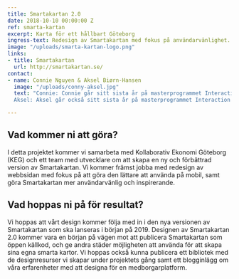 ```yaml
---
title: Smartakartan 2.0
date: 2018-10-10 00:00:00 Z
ref: smarta-kartan
excerpt: Karta för ett hållbart Göteborg
ingress-text: Redesign av Smartakartan med fokus på användarvänlighet.
image: "/uploads/smarta-kartan-logo.png"
links:
- title: Smartakartan
  url: http://smartakartan.se/
contact:
- name: Connie Nguyen & Aksel Biørn-Hansen
  image: "/uploads/conny-aksel.jpg"
  text: "Connie: Connie går sitt sista år på masterprogrammet Interaction Design and Technologies vid Chalmers Tekniska Högskola. Hon är intresserad i sätt att göra design mer tillgängligt för flera.  
  Aksel: Aksel går också sitt sista år på masterprogrammet Interaction Design and Technologies vid Chalmers. Han är engagerad i hållbarhetsfrågor, och intresserad i vilken roll digital teknologi spelar i att skapa ett mer hållbart samhälle."

---
```


## Vad kommer ni att göra?
I detta projektet kommer vi samarbeta med Kollaborativ Ekonomi Göteborg (KEG) och ett team med utvecklare om att skapa en ny och förbättrad version av Smartakartan. Vi kommer främst jobba med redesign av webbsidan med fokus på att göra den lättare att använda på mobil, samt göra Smartakartan mer användarvänlig och inspirerande.

## Vad hoppas ni på för resultat?
Vi hoppas att vårt design kommer följa med in i den nya versionen av Smartakartan som ska lanseras i början på 2019. Designen av Smartakartan 2.0 kommer vara en början på vägen mot att publicera Smartakartan som öppen källkod, och ge andra städer möjligheten att använda för att skapa sina egna smarta kartor. Vi hoppas också kunna publicera ett bibliotek med de designresurser vi skapar under projektets gång samt ett blogginlägg om våra erfarenheter med att designa för en medborgarplatform.
